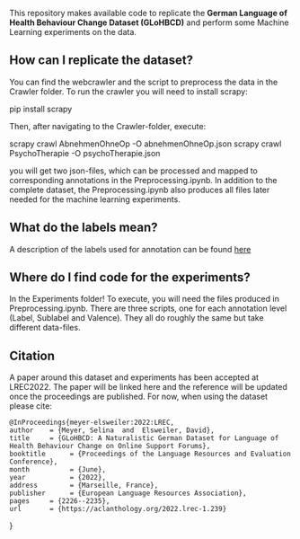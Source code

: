 This repository makes available code to replicate the **German Language of Health Behaviour Change Dataset (GLoHBCD)** and perform some Machine Learning experiments on the data. 

## How can I replicate the dataset?

You can find the webcrawler and the script to preprocess the data in the Crawler folder. To run the crawler you will need to install scrapy:

pip install scrapy

Then, after navigating to the Crawler-folder, execute:

scrapy crawl AbnehmenOhneOp -O abnehmenOhneOp.json
scrapy crawl PsychoTherapie -O psychoTherapie.json

you will get two json-files, which can be processed and mapped to corresponding annotations in the Preprocessing.ipynb. In addition to the complete dataset, the Preprocessing.ipynb also produces all files later needed for the machine learning experiments.

## What do the labels mean?

A description of the labels used for annotation can be found [here](Info/Annotation_scheme.png)

## Where do I find code for the experiments? 

In the Experiments folder! To execute, you will need the files produced in Preprocessing.ipynb.
There are three scripts, one for each annotation level (Label, Sublabel and Valence). They all do roughly the same but take different data-files.

## Citation

A paper around this dataset and experiments has been accepted at LREC2022. The paper will be linked here and the reference will be updated once the proceedings are published. For now, when using the dataset please cite:


    @InProceedings{meyer-elsweiler:2022:LREC,
    author    = {Meyer, Selina  and  Elsweiler, David},
    title     = {GLoHBCD: A Naturalistic German Dataset for Language of Health Behaviour Change on Online Support Forums},
    booktitle      = {Proceedings of the Language Resources and Evaluation Conference},
    month          = {June},
    year           = {2022},
    address        = {Marseille, France},
    publisher      = {European Language Resources Association},
    pages     = {2226--2235},
    url       = {https://aclanthology.org/2022.lrec-1.239}
}

